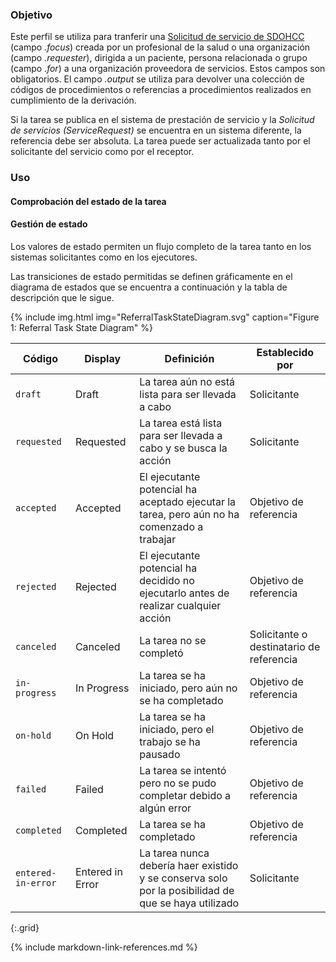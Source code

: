 ### Objetivo

Este perfil se utiliza para tranferir una [Solicitud de servicio de SDOHCC](StructureDefinition-SDOHCC-ServiceRequestCL.html) (campo *.focus*) creada por un profesional de la salud o una organización (campo *.requester*), dirigida a un paciente, persona relacionada o grupo (campo *.for*) a una organización proveedora de servicios. Estos campos son obligatorios. El campo *.output* se utiliza para devolver una colección de códigos de procedimientos o referencias a procedimientos realizados en cumplimiento de la derivación. 

Si la tarea se publica en el sistema de prestación de servicio y la *Solicitud de servicios (ServiceRequest)* se encuentra en un sistema diferente, la referencia debe ser absoluta. La tarea puede ser actualizada tanto por el solicitante del servicio como por el receptor. 

### Uso

#### Comprobación del estado de la tarea


#### Gestión de estado

Los valores de estado permiten un flujo completo de la tarea tanto en los sistemas solicitantes como en los ejecutores. 

Las transiciones de estado permitidas se definen gráficamente en el diagrama de estados que se encuentra a continuación y la tabla de descripción que le sigue. 

{% include img.html img="ReferralTaskStateDiagram.svg" caption="Figure 1: Referral Task State Diagram" %}

| Código | Display | Definición | Establecido por |
| ------ | ------- | ---------- | --------------- |
| `draft` | Draft | La tarea aún no está lista para ser llevada a cabo | Solicitante |
| `requested` | Requested | La tarea está lista para ser llevada a cabo y se busca la acción | Solicitante |
| `accepted` | Accepted | El ejecutante potencial ha aceptado ejecutar la tarea, pero aún no ha comenzado a trabajar | Objetivo de referencia |
| `rejected` | Rejected | El ejecutante potencial ha decidido no ejecutarlo antes de realizar cualquier acción | Objetivo de referencia |
| `canceled`  |Canceled  | La tarea no se completó | Solicitante o destinatario de referencia |
| `in-progress` | In Progress | La tarea se ha iniciado, pero aún no se ha completado | Objetivo de referencia |
| `on-hold`  |On Hold | La tarea se ha iniciado, pero el trabajo se ha pausado | Objetivo de referencia  |
| `failed` | Failed | La tarea se intentó pero no se pudo completar debido a algún error |  Objetivo de referencia |
| `completed` | Completed | La tarea se ha completado |  Objetivo de referencia |
| `entered-in-error` | Entered in Error | La tarea nunca debería haer existido y se conserva solo por la posibilidad de que se haya utilizado | Solicitante |
{:.grid}

{% include markdown-link-references.md %}